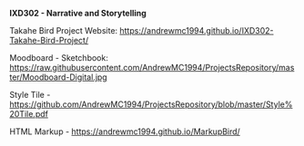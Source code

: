 <b>IXD302 - Narrative and Storytelling</b>

Takahe Bird Project Website: https://andrewmc1994.github.io/IXD302-Takahe-Bird-Project/

Moodboard - Sketchbook: https://raw.githubusercontent.com/AndrewMC1994/ProjectsRepository/master/Moodboard-Digital.jpg 

Style Tile - https://github.com/AndrewMC1994/ProjectsRepository/blob/master/Style%20Tile.pdf

HTML Markup - https://andrewmc1994.github.io/MarkupBird/ 
